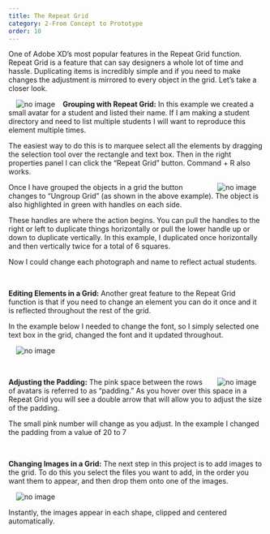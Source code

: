 ```yaml
---
title: The Repeat Grid
category: 2-From Concept to Prototype
order: 10
---  
```


One of Adobe XD’s most popular features in the Repeat Grid function. Repeat Grid is a feature that can say designers a whole lot of time and hassle. Duplicating items is incredibly simple and if you need to make changes the adjustment is mirrored to every object in the grid. Let’s take a closer look.  

<img style="padding: 0px 15px; float: left" src="https://iwilfried.github.io/Adobe-XD-eBook/images/XD-RepeatGrid-01.png
" alt="no image"/>**Grouping with Repeat Grid:** In this example we created a small avatar for a student and listed their name. If I am making a student directory and need to list multiple students I will want to reproduce this element multiple times.  

The easiest way to do this is to marquee select all the elements by dragging the selection tool over the rectangle and text box. Then in the right properties panel I can click the “Repeat Grid” button. Command + R also works.  

<img style="padding: 0px 15px; float: right" src="https://iwilfried.github.io/Adobe-XD-eBook/images/XD-RepeatGrid-02.png
" alt="no image"/>Once I have grouped the objects in a grid the button changes to “Ungroup Grid” (as shown in the above example). The object is also highlighted in green with handles on each side.


These handles are where the action begins. You can pull the handles to the right or left to duplicate things horizontally or pull the lower handle up or down to duplicate vertically.
In this example, I duplicated once horizontally and then vertically twice for a total of 6 squares.  

Now I could change each photograph and name to reflect actual students.  

&nbsp;   

**Editing Elements in a Grid:**  Another great feature to the Repeat Grid function is that if you need to change an element you can do it once and it is reflected throughout the rest of the grid.

In the example below I needed to change the font, so I simply selected one text box in the grid, changed the font and it updated throughout.  

<img style="padding: 0px 15px" src="https://iwilfried.github.io/Adobe-XD-eBook/images/XD-RepeatGrid-03.png
" alt="no image"/>  

&nbsp;   

<img style="padding: 0px 15px; float: right" src="https://iwilfried.github.io/Adobe-XD-eBook/images/XD-RepeatGrid-04.png
" alt="no image"/>**Adjusting the Padding:**
The pink space between the rows of avatars is referred to as “padding.” As you hover over this space in a Repeat Grid you will see a double arrow that will allow you to adjust the size of the padding. 
 
The small pink number will change as you adjust. In the example I changed the padding from a value of 20 to 7  

&nbsp;   

**Changing Images in a Grid:** The next step in this project is to add images to the grid. To do this you select the files you want to add, in the order you want them to appear, and then drop them onto one of the images.  

<img style="padding: 0px 15px" src="https://iwilfried.github.io/Adobe-XD-eBook/images/XD-RepeatGrid-05.png
" alt="no image"/>

Instantly, the images appear in each shape, clipped and centered automatically.  



&nbsp;   




